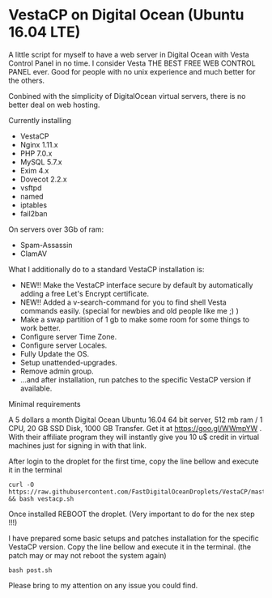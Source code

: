 # VestaCP on Digital Ocean (Ubuntu 16.04 LTE)

A little script for myself to have a web server in Digital Ocean with Vesta Control Panel in no time. 
I consider Vesta THE BEST FREE WEB CONTROL PANEL ever.
Good for people with no unix experience and much better for the others.

Conbined with the simplicity of DigitalOcean virtual servers, there is no better deal on web hosting.

Currently installing 

 - VestaCP
 - Nginx 1.11.x
 - PHP 7.0.x
 - MySQL 5.7.x
 - Exim 4.x
 - Dovecot 2.2.x
 - vsftpd
 - named
 - iptables
 - fail2ban

On servers over 3Gb of ram:

 - Spam-Assassin
 - ClamAV

What I additionally do to a standard VestaCP installation is:
- NEW!! Make the VestaCP interface secure by default by automatically adding a free Let's Encrypt certificate.
- NEW!! Added a v-search-command for you to find shell Vesta commands easily. (special for newbies and old people like me ;) )
- Make a swap partition of 1 gb to make some room for some things to work better.
- Configure server Time Zone.
- Configure server Locales.
- Fully Update the OS.
- Setup unattended-upgrades.
- Remove admin group.
- ...and after installation, run patches to the specific VestaCP version if available.

Minimal requirements

A 5 dollars a month Digital Ocean Ubuntu 16.04 64 bit server, 512 mb ram / 1 CPU, 20 GB SSD Disk, 1000 GB Transfer.
Get it at https://goo.gl/WWmpYW . 
With their affiliate program they will instantly give you 10 u$ credit in virtual machines just for signing in with that link.

After login to the droplet for the first time, copy the line bellow and execute it in the terminal

    curl -O https://raw.githubusercontent.com/FastDigitalOceanDroplets/VestaCP/master/vestacp.sh && bash vestacp.sh

Once installed REBOOT the droplet. (Very important to do for the nex step !!!)

I have prepared some basic setups and patches installation for the specific VestaCP version. Copy the line bellow and execute it in the terminal. (the patch may or may not reboot the system again)

    bash post.sh

Please bring to my attention on any issue you could find.
